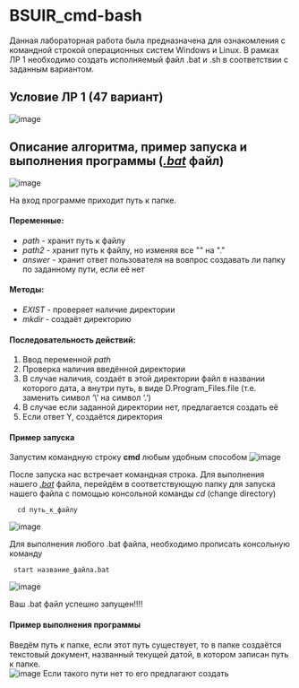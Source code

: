 # BSUIR_cmd-bash
Данная лабораторная работа была предназначена для ознакомления с командной строкой операционных систем Windows и Linux.
В рамках ЛР 1 необходимо создать исполняемый файл .bat и .sh в соответствии с заданным вариантом.
## Условие ЛР 1 (47 вариант)
![image](https://github.com/W1TAS/ere/assets/144806982/5868df23-0922-4d9e-8bdd-1b368907f6e1)
## Описание алгоритма, пример запуска и выполнения программы ([*.bat*](https://github.com/iis-32170x/RPIIS/blob/%D0%9E%D0%BB%D0%B8%D1%85%D0%B2%D0%B5%D1%80_%D0%92/47.bat) файл)
![image](https://github.com/iis-32170x/RPIIS/assets/144806982/9147f7f9-41b1-427e-a442-32b4a71d5e79)

 На вход программе приходит путь к папке.
#### Переменные:
- *path* - хранит путь к файлу
- *path2* - хранит путь к файлу, но изменяя все "\" на "."
- *answer* - хранит ответ пользователя на вовпрос создавать ли папку по заданному пути, если её нет
#### Методы:
- *EXIST* - проверяет наличие директории
- *mkdir* - создаёт директорию 
#### Последовательность действий:
 1. Ввод переменной *path*
 2. Проверка наличия введённой директории
 3. В случае наличия, создаёт в этой директории файл в названии которого дата, а внутри путь, в виде D.Program_Files.file (т.е. заменить символ ‘\’ на символ ‘.’)
 4. В случае если заданной директории нет, предлагается создать её
 5. Если ответ Y, создаётся директория
#### Пример запуска
   Запустим командную строку **cmd** любым удобным способом
   ![image](https://github.com/iis-32170x/RPIIS/assets/144806982/6250ca5b-e6fd-428a-8e08-1a3125cd71f0)


   После запуска нас встречает командная строка. Для выполнения нашего [*.bat*](https://github.com/MaratPereverzev/BSUIR_cmd-bash/blob/main/48.bat) файла, перейдём в соответствующую папку для запуска нашего файла с помощью консольной команды *cd* (change directory)

      cd путь_к_файлу

  ![image](https://github.com/iis-32170x/RPIIS/assets/144806982/e9618de5-c7c1-40c0-9a94-181f2d884a6d)



   Для выполнения любого .bat файла, необходимо прописать консольную команду 
   
     start название_файла.bat

  ![image](https://github.com/iis-32170x/RPIIS/assets/144806982/6c9be21d-b5df-4c6a-baef-e37c6d1fc52e)


   Ваш .bat файл успешно запущен!!!!
   #### Пример выполнения программы
   Введём путь к папке, если этот путь существует, то в папке создаётся текстовый документ, названный текущей датой, в котором записан путь к папке.  
![image](https://github.com/iis-32170x/RPIIS/assets/144806982/9dd6d90b-5e9c-4122-a6fa-31628a3bfb5f)
Если такого пути нет то его предлагают создать

